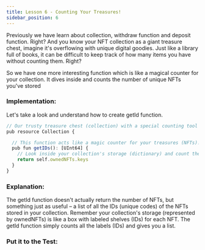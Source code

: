 ```yaml
---
title: Lesson 6 - Counting Your Treasures!
sidebar_position: 6
---
```


Previously we have learn about collection, withdraw function and deposit function. Right? And you know your NFT collection as a giant treasure chest, imagine it's overflowing with unique digital goodies. Just like a library full of books, it can be difficult to keep track of how many items you have without counting them. Right?

So we have one more interesting function which is like a magical counter for your collection. It dives inside and counts the number of unique NFTs you've stored

### **Implementation:**

Let's take a look and understand how to create getId function.

```jsx
// Our trusty treasure chest (collection) with a special counting tool (getId function)
pub resource Collection {

  // This function acts like a magic counter for your treasures (NFTs)!
  pub fun getIDs(): [UInt64] {
    // Look inside your collection's storage (dictionary) and count the keys (NFT IDs)
    return self.ownedNFTs.keys
  }
}
```

### **Explanation:**

The getId function doesn't actually return the number of NFTs, but something just as useful – a list of all the IDs (unique codes) of the NFTs stored in your collection.
Remember your collection's storage (represented by ownedNFTs) is like a box with labeled shelves (IDs) for each NFT. The getId function simply counts all the labels (IDs) and gives you a list.

### **Put it to the Test:**
